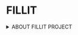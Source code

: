# FILLIT

<details><summary>ABOUT FILLIT PROJECT</summary>

Fillit is the last mandatory for everyone algorithmic project at HIVE Helsinki programming school.

The aim of the project is to Find the smallest square that given tetrominos fit into (Hive Helsinki (42) programming school project). It’s needed to create a program that could arrange a set of 1 to 26 tetraminos in the smallest possible square and print the result. Written in C language. 
> [the subject](https://cdn.intra.42.fr/pdf/pdf/6621/fillit.en.pdf) & [a sequential chart](https://github.com/mariaro833/fillit/blob/mrozhnov/fillit-chart.pdf)


<details><summary>TEAM</summary>

| Name | Lead in: |
| --- | --- |
| Teemu | leader, main thinker and inventor, main programmer |
| Maria | simple functions, documentation, algorithms |

This project was completed with Teemu Hakala and Maria Rozhnova on February 5th, 2022

<details><summary>HOW IT WORKS? </summary>

First, the file is opened and read in its entirety. Each Tetrimino is checked to make sure it is valid.
We decided to save each Tetrimino as a single string of bits. For this, the convert_to_short function is used.
Then we create a bit array for our future board. We calculate the minimum board size based on the amount of incoming tetriminoes.
Bitarray consists of 64-bit unsigned integers (uint64_t). Each position in the bitarray corresponds to an index.
We also defined all possible tetriminoes as bit strings and initialized them using the tetrimino_reference function.
Then, according to the algorithm, we add each tetrimino to the bitarray.
Since our tetrimino has an initial size of 4X4, we need to match it to the size of the board by padding it with zeroes. This is what [pad_short.c](./fillit_sources/pad_short.c) does.
Then we check for overlap with bitwise AND, &, and if it occurs, move on to the next index.
With the help of the [skip_index](./fillit_sources/solve.c) function, we check if there is enough space to place the tetrimino by comparing the current length and height of the board with the dimensions of the tetrimino.
In the [solve.c](./fillit_sources/solve.c), the algorithm described below is executed, and with the help of [place_alpabet.c](./fillit_sources/alpabet.c), the board is filling with tetriminoes with letter designations. And [fillit.c](./fillit_sources/fillit.c) transfers the resulting solution to [main.c](./fillit_sources/main.c).

> [get_tetriminoes.c](./fillit_sources/get_tetrimino.c):
Checks for the correct size of one square (4x4) (there must be a '\n' at the end).
Checks for only valid characters ('.', '#').
Counts the number of '#' characters (there must be only 4 hashtags)
Checks for '\n' at the end of the file and at the end of each square.

> [convert_to_short.c](./fillit_sources/short.c) 
the function converts the string to a bitstring

> [tetrimino_reference.c](./fillit_sources/tetrimino_reference.c) 
checks if the shape of the tetrimino matches the condition (each hash must touch one side of the other

> [bitarray.c](./mrozhnov/fillit_sources/bitarray.c) 
Allocated the memory for the board


<details><summary>BACKTRACKING ALGORITHM</summary>

The smallest possible board size is determined by a 2x2 square tetromino. The size depends on the number of tetrominos.

1. Make sure that one piece fits on the board, and if it fits, place it on the first free space on the board. Repeat until the board is full.
2. If the board is full and no solution has been found, remove the last piece placed on the board and try another position. Repeat until all possible positions for all tetrimino bodies have been verified.
3. If all possible board solutions have been tried, increase the board size by one and start by placing the first tetrimino.
